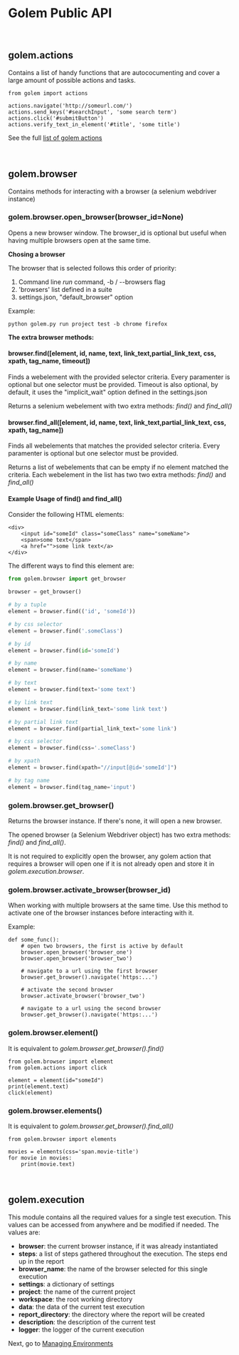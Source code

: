 Golem Public API
==================================================

<br>

## golem.actions

Contains a list of handy functions that are autococumenting and cover a large amount of possible actions and tasks. 


```
from golem import actions

actions.navigate('http://someurl.com/')
actions.send_keys('#searchInput', 'some search term')
actions.click('#submitButton')
actions.verify_text_in_element('#title', 'some title')

```

See the full [list of golem actions](golem-actions.html)

<br>

## golem.browser

Contains methods for interacting with a browser (a selenium webdriver instance)


### golem.browser.**open_browser(browser_id=None)**

Opens a new browser window. The browser_id is optional but useful when having multiple browsers open at the same time.

**Chosing a browser**

The browser that is selected follows this order of priority:

1. Command line *run* command, -b / --browsers flag
2. 'browsers' list defined in a suite
3. settings.json, "default_browser" option

Example:

```
python golem.py run project test -b chrome firefox
```


**The extra browser methods:**

#### browser.**find**([element, id, name, text, link_text,partial_link_text, css, xpath, tag_name, timeout])

Finds a webelement with the provided selector criteria. Every paramenter is optional but one selector must be provided. Timeout is also optional, by default, it uses the "implicit_wait" option defined in the settings.json

Returns a selenium webelement with two extra methods: *find()* and *find_all()*

#### browser.**find_all**([element, id, name, text, link_text,partial_link_text, css, xpath, tag_name])

Finds all webelements that matches the provided selector criteria. Every paramenter is optional but one selector must be provided. 

Returns a list of webelements that can be empty if no element matched the criteria. Each webelement in the list has two two extra methods: *find()* and *find_all()*



#### Example Usage of find() and find_all()

Consider the following HTML elements:

```
<div>
    <input id="someId" class="someClass" name="someName">
    <span>some text</span>
    <a href="">some link text</a>
</div>
```

The different ways to find this element are:

```python
from golem.browser import get_browser

browser = get_browser()

# by a tuple
element = browser.find(('id', 'someId'))

# by css selector
element = browser.find('.someClass')

# by id
element = browser.find(id='someId')

# by name
element = browser.find(name='someName')

# by text
element = browser.find(text='some text')

# by link text
element = browser.find(link_text='some link text')

# by partial link text
element = browser.find(partial_link_text='some link')

# by css selector
element = browser.find(css='.someClass')

# by xpath
element = browser.find(xpath="//input[@id='someId']")

# by tag name
element = browser.find(tag_name='input')
```


### golem.browser.**get_browser()**

Returns the browser instance. If there's none, it will open a new browser. 

The opened browser (a Selenium Webdriver object) has two extra methods: *find()* and *find_all()*. 

It is not required to explicitly open the browser, any golem action that requires a browser will open one if it is not already open and store it in *golem.execution.browser*.


### golem.browser.**activate_browser(browser_id)**

When working with multiple browsers at the same time. Use this method to activate one of the browser instances before interacting with it.

Example:

```
def some_func():
    # open two browsers, the first is active by default
    browser.open_browser('browser_one')
    browser.open_browser('browser_two')
    
    # navigate to a url using the first browser
    browser.get_browser().navigate('https:...')
    
    # activate the second browser 
    browser.activate_browser('browser_two')
    
    # navigate to a url using the second browser
    browser.get_browser().navigate('https:...')
``` 


### golem.browser.**element()**

It is equivalent to *golem.browser.get_browser().find()*

```
from golem.browser import element
from golem.actions import click

element = element(id="someId")
print(element.text)
click(element)
```

### golem.browser.**elements()**

It is equivalent to *golem.browser.get_browser().find_all()*

```
from golem.browser import elements

movies = elements(css='span.movie-title')
for movie in movies:
    print(movie.text)
```

<br>

## golem.execution

This module contains all the required values for a single test execution. This values can be accessed from anywhere and be modified if needed.
The values are:


- **browser**: the current browser instance, if it was already instantiated
- **steps**: a list of steps gathered throughout the execution. The steps end up in the report
- **browser_name**: the name of the browser selected for this single execution
- **settings**: a dictionary of settings
- **project**: the name of the current project
- **workspace**: the root working directory
- **data**: the data of the current test execution
- **report_directory**: the directory where the report will be created
- **description**: the description of the current test
- **logger**: the logger of the current execution


Next, go to [Managing Environments](environments.html)